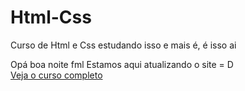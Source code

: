 # Html-Css
 Curso de Html e Css estudando isso
 e mais é, é isso ai 

Opá boa noite fml
Estamos aqui atualizando o site = D
 <a href="https://youtube.com/playlist?list=PLHz_AreHm4dlAnJ_jJtV29RFxnPHDuk9o" target="_blank"><br>Veja o curso completo</a>
 